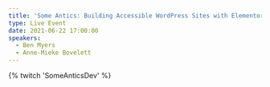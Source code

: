 ```yaml
---
title: 'Some Antics: Building Accessible WordPress Sites with Elementor'
type: Live Event
date: 2021-06-22 17:00:00
speakers:
  - Ben Myers
  - Anne-Mieke Bovelett
---
```


{% twitch 'SomeAnticsDev' %}

